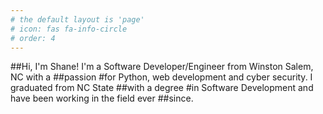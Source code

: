 ```yaml
---
# the default layout is 'page'
# icon: fas fa-info-circle
# order: 4
---
```




##Hi, I'm Shane! I'm a Software Developer/Engineer from Winston Salem, NC with a ##passion #for Python, web development and cyber security. I graduated from NC State ##with a degree #in Software Development and have been working in the field ever ##since.

